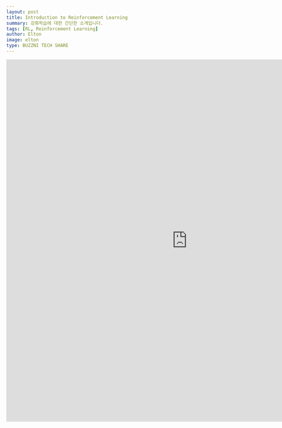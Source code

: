 ```yaml
---
layout: post
title: Introduction to Reinforcement Learning
summary: 강화학습에 대한 간단한 소개입니다.
tags: [RL, Reinforcement Learning]
author: Elton
image: elton
type: BUZZNI TECH SHARE
---
```


<iframe src="https://drive.google.com/file/d/18Y94Od8nJohmzt8FDGYeoT9iV1YpVwyQ/preview" style="width:960px; height:960px;" frameborder="0"></iframe>